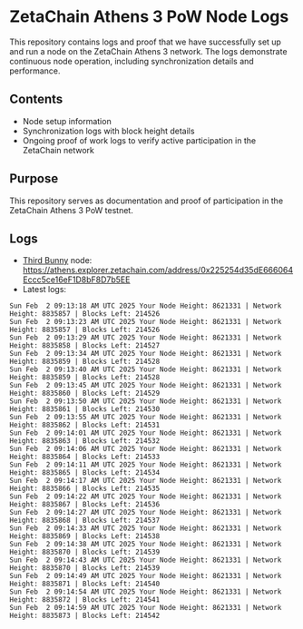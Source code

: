 # ZetaChain Athens 3 PoW Node Logs
This repository contains logs and proof that we have successfully set up and run a node on the ZetaChain Athens 3 network. The logs demonstrate continuous node operation, including synchronization details and performance.

## Contents
- Node setup information
- Synchronization logs with block height details
- Ongoing proof of work logs to verify active participation in the ZetaChain network

## Purpose
This repository serves as documentation and proof of participation in the ZetaChain Athens 3 PoW testnet.

## Logs

- [Third Bunny](https://thirdbunny.xyz/) node: https://athens.explorer.zetachain.com/address/0x225254d35dE666064Eccc5ce16eF1D8bF8D7b5EE
- Latest logs:
```
Sun Feb  2 09:13:18 AM UTC 2025 Your Node Height: 8621331 | Network Height: 8835857 | Blocks Left: 214526
Sun Feb  2 09:13:23 AM UTC 2025 Your Node Height: 8621331 | Network Height: 8835857 | Blocks Left: 214526
Sun Feb  2 09:13:29 AM UTC 2025 Your Node Height: 8621331 | Network Height: 8835858 | Blocks Left: 214527
Sun Feb  2 09:13:34 AM UTC 2025 Your Node Height: 8621331 | Network Height: 8835859 | Blocks Left: 214528
Sun Feb  2 09:13:40 AM UTC 2025 Your Node Height: 8621331 | Network Height: 8835859 | Blocks Left: 214528
Sun Feb  2 09:13:45 AM UTC 2025 Your Node Height: 8621331 | Network Height: 8835860 | Blocks Left: 214529
Sun Feb  2 09:13:50 AM UTC 2025 Your Node Height: 8621331 | Network Height: 8835861 | Blocks Left: 214530
Sun Feb  2 09:13:55 AM UTC 2025 Your Node Height: 8621331 | Network Height: 8835862 | Blocks Left: 214531
Sun Feb  2 09:14:01 AM UTC 2025 Your Node Height: 8621331 | Network Height: 8835863 | Blocks Left: 214532
Sun Feb  2 09:14:06 AM UTC 2025 Your Node Height: 8621331 | Network Height: 8835864 | Blocks Left: 214533
Sun Feb  2 09:14:11 AM UTC 2025 Your Node Height: 8621331 | Network Height: 8835865 | Blocks Left: 214534
Sun Feb  2 09:14:17 AM UTC 2025 Your Node Height: 8621331 | Network Height: 8835866 | Blocks Left: 214535
Sun Feb  2 09:14:22 AM UTC 2025 Your Node Height: 8621331 | Network Height: 8835867 | Blocks Left: 214536
Sun Feb  2 09:14:27 AM UTC 2025 Your Node Height: 8621331 | Network Height: 8835868 | Blocks Left: 214537
Sun Feb  2 09:14:33 AM UTC 2025 Your Node Height: 8621331 | Network Height: 8835869 | Blocks Left: 214538
Sun Feb  2 09:14:38 AM UTC 2025 Your Node Height: 8621331 | Network Height: 8835870 | Blocks Left: 214539
Sun Feb  2 09:14:43 AM UTC 2025 Your Node Height: 8621331 | Network Height: 8835870 | Blocks Left: 214539
Sun Feb  2 09:14:49 AM UTC 2025 Your Node Height: 8621331 | Network Height: 8835871 | Blocks Left: 214540
Sun Feb  2 09:14:54 AM UTC 2025 Your Node Height: 8621331 | Network Height: 8835872 | Blocks Left: 214541
Sun Feb  2 09:14:59 AM UTC 2025 Your Node Height: 8621331 | Network Height: 8835873 | Blocks Left: 214542
```
